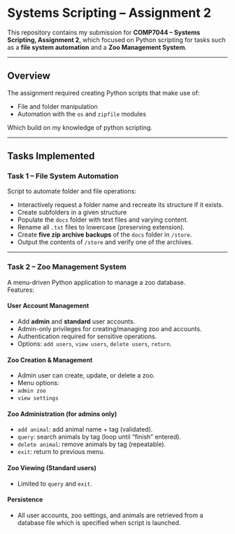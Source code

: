 # Systems Scripting – Assignment 2

This repository contains my submission for **COMP7044 – Systems Scripting, Assignment 2**, which focused on Python scripting for tasks such as a **file system automation** and a **Zoo Management System**.

---

## Overview
The assignment required creating Python scripts that make use of:
- File and folder manipulation
- Automation with the `os` and `zipfile` modules

Which build on my knowledge of python scripting.

---

## Tasks Implemented

### **Task 1 – File System Automation**  
Script to automate folder and file operations:  
- Interactively request a folder name and recreate its structure if it exists.  
- Create subfolders in a given structure
- Populate the `docs` folder with text files and varying content.  
- Rename all `.txt` files to lowercase (preserving extension).  
- Create **five zip archive backups** of the `docs` folder in `/store`.  
- Output the contents of `/store` and verify one of the archives.  

---

### **Task 2 – Zoo Management System**  
A menu-driven Python application to manage a zoo database.  
Features:  

#### **User Account Management**
- Add **admin** and **standard** user accounts.  
- Admin-only privileges for creating/managing zoo and accounts.  
- Authentication required for sensitive operations.  
- Options: `add users`, `view users`, `delete users`, `return`.  

#### **Zoo Creation & Management**
- Admin user can create, update, or delete a zoo.  
- Menu options:
- `admin zoo`
- `view settings`

#### **Zoo Administration (for admins only)**
- `add animal`: add animal name + tag (validated).  
- `query`: search animals by tag (loop until “finish” entered).  
- `delete animal`: remove animals by tag (repeatable).  
- `exit`: return to previous menu.  

#### **Zoo Viewing (Standard users)**
- Limited to `query` and `exit`.

#### **Persistence**
- All user accounts, zoo settings, and animals are retrieved from a database file which is specified when script is launched.  

